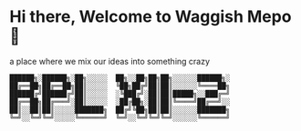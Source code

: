 # Hi there, Welcome to Waggish Mepo 👋 

<p>a place where we mix our ideas into something crazy</p>

```
██████╗░██████╗░██╗░░░░░  ██╗░░██╗██╗██╗░░░░░░██████╗░
██╔══██╗██╔══██╗██║░░░░░  ╚██╗██╔╝██║██║░░░░░░╚════██╗
██████╔╝██████╔╝██║░░░░░  ░╚███╔╝░██║██║█████╗░░███╔═╝
██╔══██╗██╔═══╝░██║░░░░░  ░██╔██╗░██║██║╚════╝██╔══╝░░
██║░░██║██║░░░░░███████╗  ██╔╝╚██╗██║██║░░░░░░███████╗
╚═╝░░╚═╝╚═╝░░░░░╚══════╝  ╚═╝░░╚═╝╚═╝╚═╝░░░░░░╚══════╝
 ```
 
<!--  ```
█▄─▀█▄─▄█─▄▄▄▄█▄─██─▄█▄─▄███▄─▄█▄─█─▄█
██─█▄▀─██─██▄─██─██─███─██▀██─███─▄▀██
▀▄▄▄▀▀▄▄▀▄▄▄▄▄▀▀▄▄▄▄▀▀▄▄▄▄▄▀▄▄▄▀▄▄▀▄▄▀

█▄─▀█▄─▄█─▄▄▄▄█─▄▄─█▄─▄▄▀█▄─▄█▄─▀█▄─▄█─▄▄▄▄███
██─█▄▀─██─██▄─█─██─██─██─██─███─█▄▀─██─██▄─███
▀▄▄▄▀▀▄▄▀▄▄▄▄▄▀▄▄▄▄▀▄▄▄▄▀▀▄▄▄▀▄▄▄▀▀▄▄▀▄▄▄▄▄▀▀▀

█▄─▀█▄─▄█─▄▄▄▄█─▄▄─█▄─▄▄─█▄─▄█
██─█▄▀─██─██▄─█─██─██─▄▄▄██─██
▀▄▄▄▀▀▄▄▀▄▄▄▄▄▀▄▄▄▄▀▄▄▄▀▀▀▄▄▄▀
 ```
  -->
